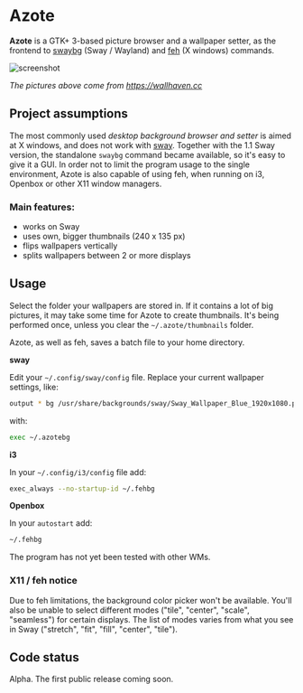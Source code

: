 # Azote

**Azote** is a GTK+ 3-based picture browser and a wallpaper setter, as the frontend to [swaybg](https://github.com/swaywm/swaybg) 
(Sway / Wayland) and [feh](https://feh.finalrewind.org) (X windows) commands.

![screenshot](http://nwg.pl/Lychee/uploads/big/221525787069b71288ae49718f772b33.png)

*The pictures above come from https://wallhaven.cc*

## Project assumptions

The most commonly used *desktop background browser and setter* is aimed at X windows, and does not work with [sway](https://swaywm.org). 
Together with the 1.1 Sway version, the standalone `swaybg` command became available, so it's easy to give it a GUI. 
In order not to limit the program usage to the single environment, Azote is also capable of using feh, 
when running on i3, Openbox or other X11 window managers.

### Main features:

- works on Sway
- uses own, bigger thumbnails (240 x 135 px)
- flips wallpapers vertically
- splits wallpapers between 2 or more displays

## Usage

Select the folder your wallpapers are stored in. If it contains a lot of big pictures, it may take some time for
Azote to create thumbnails. It's being performed once, unless you clear the `~/.azote/thumbnails` folder.

Azote, as well as feh, saves a batch file to your home directory.

**sway**

Edit your `~/.config/sway/config` file. Replace your current wallpaper settings, like:

```bash
output * bg /usr/share/backgrounds/sway/Sway_Wallpaper_Blue_1920x1080.png fill
```

with:

```bash
exec ~/.azotebg
```

**i3**

In your `~/.config/i3/config` file add:

```bash
exec_always --no-startup-id ~/.fehbg
```

**Openbox**

In your `autostart` add:

```bash
~/.fehbg
```

The program has not yet been tested with other WMs.

### X11 / feh notice

Due to feh limitations, the background color picker won't be available. You'll also be unable to select different modes 
("tile", "center", "scale", "seamless") for certain displays. The list of modes varies from what you see in Sway 
("stretch", "fit", "fill", "center", "tile").

## Code status

Alpha. The first public release coming soon.